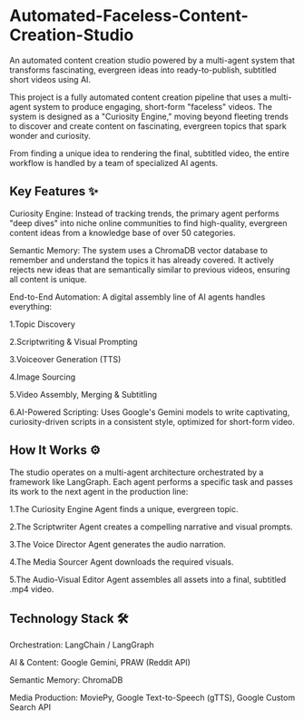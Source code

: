 # Automated-Faceless-Content-Creation-Studio
An automated content creation studio powered by a multi-agent system that transforms fascinating, evergreen ideas into ready-to-publish, subtitled short videos using AI.

This project is a fully automated content creation pipeline that uses a multi-agent system to produce engaging, short-form "faceless" videos. The system is designed as a "Curiosity Engine," moving beyond fleeting trends to discover and create content on fascinating, evergreen topics that spark wonder and curiosity.

From finding a unique idea to rendering the final, subtitled video, the entire workflow is handled by a team of specialized AI agents.

## Key Features ✨
Curiosity Engine: Instead of tracking trends, the primary agent performs "deep dives" into niche online communities to find high-quality, evergreen content ideas from a knowledge base of over 50 categories.

Semantic Memory: The system uses a ChromaDB vector database to remember and understand the topics it has already covered. It actively rejects new ideas that are semantically similar to previous videos, ensuring all content is unique.

End-to-End Automation: A digital assembly line of AI agents handles everything:

1.Topic Discovery

2.Scriptwriting & Visual Prompting

3.Voiceover Generation (TTS)

4.Image Sourcing

5.Video Assembly, Merging & Subtitling

6.AI-Powered Scripting: Uses Google's Gemini models to write captivating, curiosity-driven scripts in a consistent style, optimized for short-form video.

## How It Works ⚙️
The studio operates on a multi-agent architecture orchestrated by a framework like LangGraph. Each agent performs a specific task and passes its work to the next agent in the production line:

1.The Curiosity Engine Agent finds a unique, evergreen topic.

2.The Scriptwriter Agent creates a compelling narrative and visual prompts.

3.The Voice Director Agent generates the audio narration.

4.The Media Sourcer Agent downloads the required visuals.

5.The Audio-Visual Editor Agent assembles all assets into a final, subtitled .mp4 video.

## Technology Stack 🛠️
Orchestration: LangChain / LangGraph

AI & Content: Google Gemini, PRAW (Reddit API)

Semantic Memory: ChromaDB

Media Production: MoviePy, Google Text-to-Speech (gTTS), Google Custom Search API
